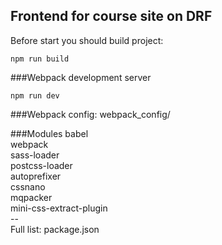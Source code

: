 ## Frontend for course site on DRF
Before start you should build project:
~~~
npm run build 
~~~

###Webpack development server
~~~
npm run dev
~~~

###Webpack config:
webpack_config/

###Modules
babel<br>
webpack<br>
sass-loader<br>
postcss-loader<br>
autoprefixer<br>
cssnano<br>
mqpacker<br>
mini-css-extract-plugin<br>
--<br>
Full list: package.json